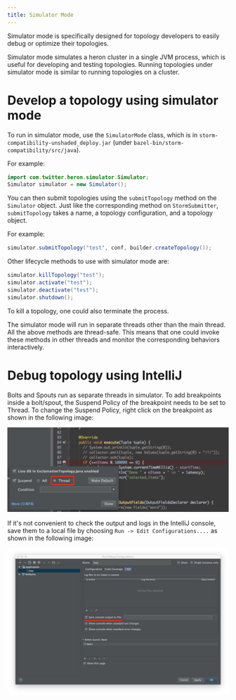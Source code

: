```yaml
---
title: Simulator Mode
---
```


Simulator mode is specifically designed for topology developers to easily debug or optimize their 
topologies.

Simulator mode simulates a heron cluster in a single JVM process, which is useful for developing and 
testing topologies. Running topologies under simulator mode is similar to running topologies on a 
cluster.

# Develop a topology using simulator mode

To run in simulator mode, use the ``SimulatorMode`` class, which is
in ``storm-compatibility-unshaded_deploy.jar``  (under ``bazel-bin/storm-compatibility/src/java``).

For example:

```java
import com.twitter.heron.simulator.Simulator;
Simulator simulator = new Simulator();
```

You can then submit topologies using the ``submitTopology`` method on the ``Simulator`` object. Just
like the corresponding method on ``StormSubmitter``, ``submitTopology`` takes a name, a topology 
configuration, and a topology object.

For example:

```java
simulator.submitTopology("test", conf, builder.createTopology());
```

Other lifecycle methods to use with simulator mode are:

```java
simulator.killTopology("test");
simulator.activate("test");
simulator.deactivate("test");
simulator.shutdown();
```

To kill a topology, one could also terminate the process.

The simulator mode will run in separate threads other than the main thread. All the above methods are 
thread-safe. This means that one could invoke these methods in other threads and monitor the 
corresponding behaviors interactively.

# Debug topology using IntelliJ

Bolts and Spouts run as separate threads in simulator. To add breakpoints inside a bolt/spout, the 
Suspend Policy of the breakpoint needs to be set to Thread. To change the Suspend Policy, right 
click on the breakpoint as shown in the following image:

![Set Breakpoint](/img/intellij-set-breakpoint.jpg)

If it's not convenient to check the output and logs in the IntelliJ console, save them to a local file 
by choosing `Run -> Edit Configurations....` as shown in the following image:

![Save Console](/img/intellij-save-console.jpg)

